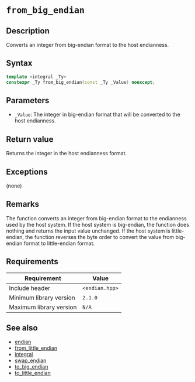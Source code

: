 # `from_big_endian`

## Description

Converts an integer from big-endian format to the host endianness. 

## Syntax

```cpp
template <integral _Ty>
constexpr _Ty from_big_endian(const _Ty _Value) noexcept;
```

## Parameters

- `_Value`: The integer in big-endian format that will be converted to the host endianness.

## Return value

Returns the integer in the host endianness format.

## Exceptions

(none)

## Remarks

The function converts an integer from big-endian format to the endianness used by the host system. If the host system is big-endian, 
the function does nothing and returns the input value unchanged. If the host system is little-endian, the function reverses the byte order 
to convert the value from big-endian format to little-endian format.

## Requirements

| Requirement             | Value          |
|-------------------------|----------------|
| Include header          | `<endian.hpp>` |
| Minimum library version | `2.1.0`        |
| Maximum library version | `N/A`          |

## See also

- [endian](endian.md)
- [from_little_endian](from_little_endian.md)
- [integral](integral.md)
- [swap_endian](swap_endian.md)
- [to_big_endian](to_big_endian.md)
- [to_little_endian](to_little_endian.md)